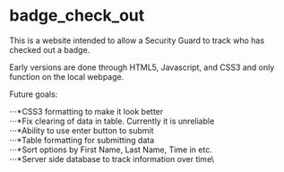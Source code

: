 # badge_check_out
This is a website intended to allow a Security Guard to track who has checked out a badge.

Early versions are done through HTML5, Javascript, and CSS3 and only function on the local webpage.

Future goals:  

  ⋅⋅⋅*CSS3 formatting to make it look better\
  ⋅⋅⋅*Fix clearing of data in table. Currently it is unreliable\
  ⋅⋅⋅*Ability to use enter button to submit\
  ⋅⋅⋅*Table formatting for submitting data\
  ⋅⋅⋅*Sort options by First Name, Last Name, Time in etc.\
  ⋅⋅⋅*Server side database to track information over time\
